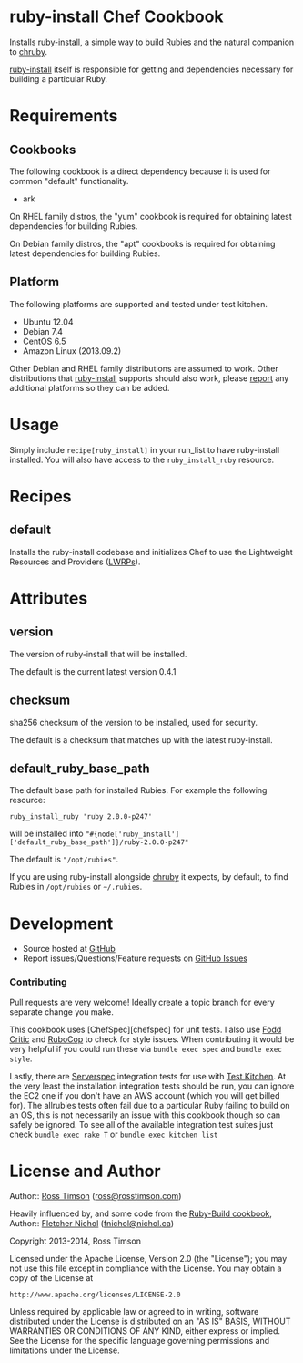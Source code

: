 ruby-install Chef Cookbook
==========================

Installs [ruby-install][ruby-install], a simple way to build Rubies and
the natural companion to [chruby][chruby].

[ruby-install][ruby-install] itself is responsible for getting and
dependencies necessary for building a particular Ruby.

Requirements
============

Cookbooks
---------

The following cookbook is a direct dependency because it is used for
common "default" functionality.

* ark

On RHEL family distros, the "yum" cookbook is required for obtaining
latest dependencies for building Rubies.

On Debian family distros, the "apt" cookbooks is required for obtaining
latest dependencies for building Rubies.

Platform
--------

The following platforms are supported and tested under test kitchen.

* Ubuntu 12.04
* Debian 7.4
* CentOS 6.5
* Amazon Linux (2013.09.2)

Other Debian and RHEL family distributions are assumed to work.  Other
distributions that [ruby-install][ruby-install] supports should also
work, please [report][issues] any additional platforms so they can be
added.

Usage
=====

Simply include `recipe[ruby_install]` in your run_list to have
ruby-install installed.  You will also have access to the
`ruby_install_ruby` resource.

Recipes
=======

default
-------

Installs the ruby-install codebase and initializes Chef to use the
Lightweight Resources and Providers ([LWRPs][lwrp]).

Attributes
==========

version
-------

The version of ruby-install that will be installed.

The default is the current latest version 0.4.1

checksum
--------

sha256 checksum of the version to be installed, used for security.

The default is a checksum that matches up with the latest ruby-install.

default_ruby_base_path
----------------------

The default base path for installed Rubies.  For example the following
resource:

    ruby_install_ruby 'ruby 2.0.0-p247'

will be installed into 
`"#{node['ruby_install']['default_ruby_base_path']}/ruby-2.0.0-p247"`

The default is `"/opt/rubies"`.

If you are using ruby-install alongside [chruby][chruby] it expects, by
default, to find Rubies in `/opt/rubies` or `~/.rubies`.

Development
===========

* Source hosted at [GitHub][repo]
* Report issues/Questions/Feature requests on [GitHub Issues][issues]

### Contributing

Pull requests are very welcome! Ideally create a topic branch for every
separate change you make.

This cookbook uses [ChefSpec][chefspec] for unit tests. I also use [Fodd
Critic][foodcritic] and [RuboCop][rubocop] to check for style issues.
When contributing it would be very helpful if you could run these via
`bundle exec spec` and `bundle exec style`.

Lastly, there are [Serverspec][serverspec] integration tests for use
with [Test Kitchen][testkitchen]. At the very least the installation
integration tests should be run, you can ignore the EC2 one if you don't
have an AWS account (which you will get billed for). The allrubies tests
often fail due to a particular Ruby failing to build on an OS, this is
not necessarily an issue with this cookbook though so can safely be
ignored. To see all of the available integration test suites just check
`bundle exec rake T` or `bundle exec kitchen list`

License and Author
==================

Author:: [Ross Timson][rosstimson] (<ross@rosstimson.com>)

Heavily influenced by, and some code from the [Ruby-Build
cookbook][chef-ruby_build], Author:: [Fletcher Nichol][fnichol] (<fnichol@nichol.ca>)

Copyright 2013-2014, Ross Timson

Licensed under the Apache License, Version 2.0 (the "License");
you may not use this file except in compliance with the License.
You may obtain a copy of the License at

    http://www.apache.org/licenses/LICENSE-2.0

Unless required by applicable law or agreed to in writing, software
distributed under the License is distributed on an "AS IS" BASIS,
WITHOUT WARRANTIES OR CONDITIONS OF ANY KIND, either express or implied.
See the License for the specific language governing permissions and
limitations under the License.


[rosstimson]:         https://github.com/rosstimson
[fnichol]:            https://github.com/fnichol
[repo]:               https://github.com/rosstimson/chef-ruby_install
[issues]:             https://github.com/rosstimson/chef-ruby_install/issues
[chef-ruby_build]:    https://github.com/fnichol/chef-ruby_build
[ruby-install]:       https://github.com/postmodern/ruby-install
[chruby]:             https://github.com/postmodern/chruby
[lwrp]:               http://wiki.opscode.com/display/chef/Lightweight+Resources+and+Providers+%28LWRP%29
[chefsepc]:           https://github.com/sethvargo/chefspec
[foodcritic]:         https://github.com/acrmp/foodcritic
[rubocop]:            https://github.com/bbatsov/rubocop
[serverspec]:         https://github.com/serverspec/serverspec
[testkitchen]:        https://github.com/test-kitchen/test-kitchen
